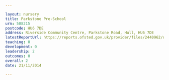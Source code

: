 ```yaml
---

layout: nursery
title: Parkstone Pre-School
urn: 508215
postcode: HU6 7DE
address: Riverside Community Centre, Parkstone Road, Hull, HU6 7DE
latestReportUrl: https://reports.ofsted.gov.uk/provider/files/2440962/urn/508215.pdf
teaching: 0
development: 0
leadership: 2
outcomes: 0
overall: 2
date: 21/11/2014

---
```

